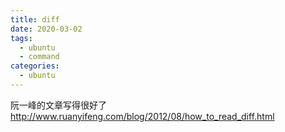 ```yaml
---
title: diff
date: 2020-03-02
tags:
  - ubuntu
  - command
categories:
  - ubuntu
---
```


阮一峰的文章写得很好了
http://www.ruanyifeng.com/blog/2012/08/how_to_read_diff.html